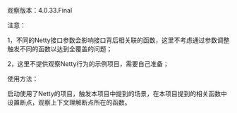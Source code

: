 观察版本：4.0.33.Final

注意：

1，不同的Netty接口参数会影响接口背后相关联的函数，这里不考虑通过参数调整触发不同的函数以达到全覆盖的问题；

2，这里不提供观察Netty行为的示例项目，需要自己准备；

使用方法：

启动使用了Netty的项目，触发本项目中提到的场景，在本项目提到的相关函数中设置断点，观察上下文理解断点所在的函数。
